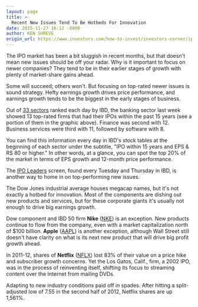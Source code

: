 ```yaml
---
layout: page
title: >-
  Recent New Issues Tend To Be Hotbeds For Innovation
date: 2015-11-27 16:12 -0800
author: KEN SHREVE
origin_url: https://www.investors.com/how-to-invest/investors-corner/ipo-market-new-issues-innovation-earnings-growth/
---
```


The IPO market has been a bit sluggish in recent months, but that doesn't mean new issues should be off your radar. Why is it important to focus on newer companies? They tend to be in their earlier stages of growth with plenty of market-share gains ahead.

Some will succeed; others won't. But focusing on top-rated newer issues is sound strategy. Hefty earnings growth drives price performance, and earnings growth tends to be the biggest in the early stages of business.

Out of [33 sectors](http://education.investors.com/investors-corner/782568-sectors-are-important-tools.htm) ranked each day by IBD, the banking sector last week showed 13 top-rated firms that had their IPOs within the past 15 years (see a portion of them in the graphic above). Finance was second with 12. Business services were third with 11, followed by software with 8.

You can find this information every day in IBD's stock tables at the beginning of each sector under the subtitle, "IPO within 15 years and EPS & RS 80 or higher." In other words, at a glance, you can spot the top 20% of the market in terms of EPS growth and 12-month price performance.

The [IPO Leaders](http://news.investors.com/investing/ipo-analysis.htm) screen, found every Tuesday and Thursday in IBD, is another way to home in on top-performing new issues.

The Dow Jones industrial average houses megacap names, but it's not exactly a hotbed for innovation. Most of the components are dishing out new products and services, but for these corporate giants it's usually not enough to drive big earnings growth.

Dow component and IBD 50 firm **Nike** ([NKE](https://research.investors.com/quote.aspx?symbol=NKE)) is an exception. New products continue to flow from the company, even with a market capitalization north of \$100 billion. **Apple** ([AAPL](https://research.investors.com/quote.aspx?symbol=AAPL)) is another exception, although Wall Street still doesn't have clarity on what is its next new product that will drive big profit growth ahead.

In 2011-12, shares of **Netflix** ([NFLX](https://research.investors.com/quote.aspx?symbol=NFLX)) lost 83% of their value on a price hike and subscriber growth concerns. Yet the Los Gatos, Calif., firm, a 2002 IPO, was in the process of reinventing itself, shifting its focus to streaming content over the Internet from mailing DVDs.

Adapting to new industry conditions paid off in spades. After hitting a split-adjusted low of 7.55 in the second half of 2012, Netflix shares are up 1,561%.

